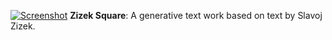[![Screenshot](/img/work/proj-3/1.jpg)](https://www.vgiles.net/projects/text/1)
**Zizek Square**: A generative text work based on text by Slavoj Zizek.